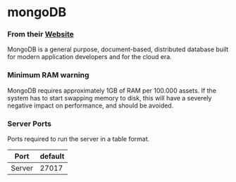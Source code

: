 # mongoDB
### From their [Website](https://www.mongodb.com/)
MongoDB is a general purpose, document-based, distributed database built for modern application developers and for the cloud era. 

### Minimum RAM warning
MongoDB requires approximately 1GB of RAM per 100.000 assets. If the system has to start swapping memory to disk, this will have a severely negative impact on performance, and should be avoided.


### Server Ports
Ports required to run the server in a table format.

| Port    | default |
|---------|---------|
| Server  |  27017  |
